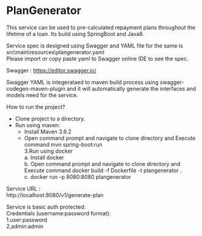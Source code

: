 # PlanGenerator

This service can be used to pre-calculated repayment plans throughout the lifetime of a loan.  Its build using SpringBoot and Java8.  

Service spec is designed using Swagger and YAML file for the same is  src\main\resources\plangenerator.yaml  
Please import or copy paste yaml to Swagger online IDE to see the spec.  

Swagger : https://editor.swagger.io/    

Swagger YAML is integerataed to maven build process using swagger-codegen-maven-plugin and it will automatically generate the interfaces and models need for the service.      


How to run the project?    

-  Clone project to a directory.  
-  Run using maven:  
      -  Install Maven 3.6.2  
      -  Open command prompt and navigate to clone directory and Execute command mvn spring-boot:run  
3.Run using docker  
      a. Install docker  
      b. Open command prompt and navigate to clone directory and Execute command docker build -f Dockerfile -t plangenerator .  
      c. docker run -p 8080:8080 plangenerator  
      
Service URL :  
http://localhost:8080/v1/generate-plan  

Service is basic auth protected:  
Credentials (username:password format):  
1.user:password  
2,admin:admin  
     



